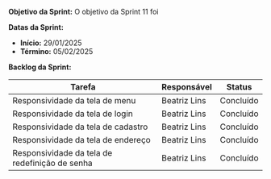 
**Objetivo da Sprint:**
O objetivo da Sprint 11 foi 

**Datas da Sprint:**

- **Início:** 29/01/2025
- **Término:** 05/02/2025

**Backlog da Sprint:**

| Tarefa | Responsável | Status |
|--------|-------------|-----------------------|
| Responsividade da tela de menu | Beatriz Lins | Concluído | 
| Responsividade da tela de login | Beatriz Lins | Concluído | 
| Responsividade da tela de cadastro | Beatriz Lins | Concluído | 
| Responsividade da tela de endereço | Beatriz Lins | Concluído | 
| Responsividade da tela de redefinição de senha | Beatriz Lins | Concluído | 


